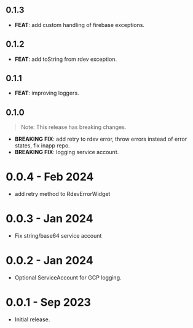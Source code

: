 ## 0.1.3

 - **FEAT**: add custom handling of firebase exceptions.

## 0.1.2

 - **FEAT**: add toString from rdev exception.

## 0.1.1

 - **FEAT**: improving loggers.

## 0.1.0

> Note: This release has breaking changes.

 - **BREAKING** **FIX**: add retry to rdev error, throw errors instead of error states, fix inapp repo.
 - **BREAKING** **FIX**: logging service account.

# 0.0.4 - Feb 2024

- add retry method to RdevErrorWidget

# 0.0.3 - Jan 2024

- Fix string/base64 service account

# 0.0.2 - Jan 2024

- Optional ServiceAccount for GCP logging.

# 0.0.1 - Sep 2023

- Initial release.
